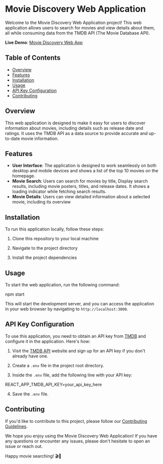 # Movie Discovery Web Application

Welcome to the Movie Discovery Web Application project! This web application allows users to search for movies and view details about them, all while consuming data from the TMDB API (The Movie Database API).

**Live Demo**: [Movie Discovery Web App](https://moviediscoveryapp-hng.netlify.app/)

## Table of Contents

- [Overview](#overview)
- [Features](#features)
- [Installation](#installation)
- [Usage](#usage)
- [API Key Configuration](#api-key-configuration)
- [Contributing](#contributing)

## Overview

This web application is designed to make it easy for users to discover information about movies, including details such as release date and ratings. It uses the TMDB API as a data source to provide accurate and up-to-date movie information.

## Features

- **User Interface**: The application is designed to work seamlessly on both desktop and mobile devices and shows a list of the top 10 movies on the homepage.
- **Movie Search**: Users can search for movies by title, Display search results, including movie posters, titles, and release dates. It shows a loading indicator while fetching search results.
- **Movie Details**: Users can view detailed information about a selected movie, including its overview

## Installation

To run this application locally, follow these steps:

1. Clone this repository to your local machine

2. Navigate to the project directory

3. Install the project dependencies

## Usage

To start the web application, run the following command:

npm start

This will start the development server, and you can access the application in your web browser by navigating to `http://localhost:3000`.

## API Key Configuration

To use this application, you need to obtain an API key from [TMDB](https://www.themoviedb.org/documentation/api) and configure it in the application. Here's how:

1. Visit the [TMDB API](https://www.themoviedb.org/documentation/api) website and sign up for an API key if you don't already have one.

2. Create a `.env` file in the project root directory.

3. Inside the `.env` file, add the following line with your API key:

REACT_APP_TMDB_API_KEY=your_api_key_here

4. Save the `.env` file.

## Contributing

If you'd like to contribute to this project, please follow our [Contributing Guidelines](CONTRIBUTING.md).

We hope you enjoy using the Movie Discovery Web Application! If you have any questions or encounter any issues, please don't hesitate to open an issue or reach out.

Happy movie searching! 🎬🍿
